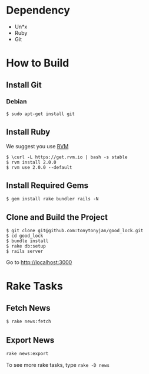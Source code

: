 Dependency
==========

* Un*x
* Ruby
* Git

How to Build
============

Install Git
-----------

### Debian

```
$ sudo apt-get install git
```

Install Ruby
------------

We suggest you use [RVM](https://rvm.io/)

```
$ \curl -L https://get.rvm.io | bash -s stable
$ rvm install 2.0.0
$ rvm use 2.0.0 --default
```

Install Required Gems
---------------------

```
$ gem install rake bundler rails -N
```

Clone and Build the Project
---------------------------

```
$ git clone git@github.com:tonytonyjan/good_lock.git
$ cd good_lock
$ bundle install
$ rake db:setup
$ rails server
```

Go to [http://localhost:3000](http://localhost:3000)

Rake Tasks
==========

Fetch News
----------

``` bash
$ rake news:fetch
```

Export News
-----------

``` bash
rake news:export
```

To see more rake tasks, type `rake -D news`
